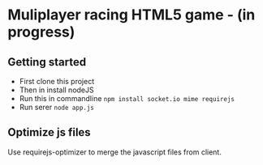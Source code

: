 # Muliplayer racing HTML5 game - (in progress)

## Getting started
* First clone this project
* Then in install nodeJS
* Run this in commandline `npm install socket.io mime requirejs`
* Run serer `node app.js`

## Optimize js files
Use requirejs-optimizer to merge the javascript files from client.
